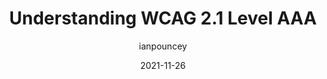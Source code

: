 ---
author: ianpouncey
date: 2021-11-26
publisher: tetralogical
tags:
  - accessibility
  - wcag
target_url: https://tetralogical.com/blog/2021/11/26/understanding-wcag-level-aaa/
title: Understanding WCAG 2.1 Level AAA
---